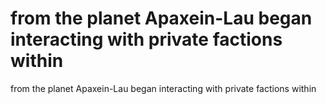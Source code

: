 # from the planet Apaxein-Lau began interacting with private factions within

from the planet Apaxein-Lau began interacting with private factions within